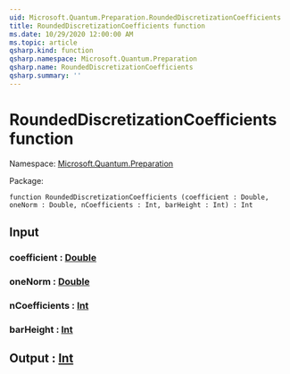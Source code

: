 ```yaml
---
uid: Microsoft.Quantum.Preparation.RoundedDiscretizationCoefficients
title: RoundedDiscretizationCoefficients function
ms.date: 10/29/2020 12:00:00 AM
ms.topic: article
qsharp.kind: function
qsharp.namespace: Microsoft.Quantum.Preparation
qsharp.name: RoundedDiscretizationCoefficients
qsharp.summary: ''
---
```


# RoundedDiscretizationCoefficients function

Namespace: [Microsoft.Quantum.Preparation](xref:Microsoft.Quantum.Preparation)

Package: [](https://nuget.org/packages/)




```qsharp
function RoundedDiscretizationCoefficients (coefficient : Double, oneNorm : Double, nCoefficients : Int, barHeight : Int) : Int
```


## Input

### coefficient : [Double](xref:microsoft.quantum.lang-ref.double)




### oneNorm : [Double](xref:microsoft.quantum.lang-ref.double)




### nCoefficients : [Int](xref:microsoft.quantum.lang-ref.int)




### barHeight : [Int](xref:microsoft.quantum.lang-ref.int)





## Output : [Int](xref:microsoft.quantum.lang-ref.int)

